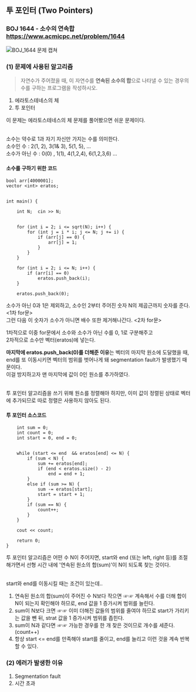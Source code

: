 ## 투 포인터 (Two Pointers)
### BOJ 1644 - 소수의 연속합  <https://www.acmicpc.net/problem/1644>  
  
  
  ![BOJ_1644 문제 캡쳐](https://user-images.githubusercontent.com/83392219/136643382-8e27b480-8df5-4179-8893-7f896195923f.JPG)
  
  
  
  
### (1) 문제에 사용된 알고리즘 ###
> 자연수가 주어졌을 때, 이 자연수를 **연속된 소수의 합**으로 나타낼 수 있는 경우의 수를 구하는 프로그램을 작성하시오.  

1. 에라토스테네스의 체
2. 투 포인터

이 문제는 에라토스테네스의 체 문제를 풀어봤으면 쉬운 문제이다.<br><br> 

소수는 약수로 1과 자기 자신만 가지는 수를 의미한다.  
소수인 수 : 2(1, 2), 3(1& 3), 5(1, 5), ...  
소수가 아닌 수 : 0(0) , 1(1), 4(1,2,4), 6(1,2,3,6) ...  


#### 소수를 구하기 위한 코드 ####  
```
bool arr[4000001];
vector <int> eratos;


int main() {

	int N;	cin >> N;


	for (int i = 2; i <= sqrt(N); i++) {
		for (int j = i * i; j <= N; j += i) {
			if (arr[j] == 0) {
				arr[j] = 1;
			}
		}
	}

	for (int i = 2; i <= N; i++) {
		if (arr[i] == 0)
			eratos.push_back(i);
	}

	eratos.push_back(0);

```

소수가 아닌 0과 1은 제외하고, 소수인 2부터 주어진 숫자 N의 제곱근까지 숫자를 준다. <1차 for문>  
그런 다음 이 숫자가 소수가 아니면 배수 또한 제거해나간다. <2차 for문> <br>

1차적으로 이중 for문에서 소수와 소수가 아닌 수를 0, 1로 구분해주고  
2차적으로 소수만 벡터(eratos)에 넣는다.    

**마지막에 eratos.push_back(0)를 더해준 이유**는 벡터의 마지막 원소에 도달했을 때, end를 또 이동시키면 벡터의 범위를 벗어나게 돼 segmentation fault가 발생했기 때문이다.  
이걸 방지하고자 맨 마지막에 값이 0인 원소를 추가하였다. <br> <br>

투 포인터 알고리즘을 쓰기 위해 원소를 정렬해야 하지만, 이미 값이 정렬된 상태로 벡터에 추가되므로 따로 정렬은 사용하지 않아도 된다. 


#### 투 포인터 소스코드 ####   
```
	int sum = 0;
	int count = 0;
	int start = 0, end = 0;


	while (start <= end  && eratos[end] <= N) {	
		if (sum < N) {
			sum += eratos[end];
			if (end < eratos.size() - 2)
				end = end + 1;
		}
		else if (sum >= N) {
			sum -= eratos[start];
			start = start + 1;
		}
		if (sum == N) {
			count++;
		}
	}
	
	cout << count;

	return 0;
}
```  

투 포인터 알고리즘은 어떤 수 N이 주어지면,
start와 end (또는 left, right 등)를 조절해가면서 선형 시간 내에 '연속된 원소의 합(sum)'이 N이 되도록 찾는 것이다. <br><br>

start와 end를 이동시킬 때는 조건이 있는데..  
1. 연속된 원소의 합(sum)이 주어진 수 N보다 작으면  ☞☞ 계속해서 수를 더해 합이 N이 되는지 확인해야 하므로,  end 값을 1 증가시켜 범위를 늘린다.
2. sum이 N보다 크면  ☞☞ 이미 더해진 값들의 범위를 줄여야 하므로 start가 가리키는 값을 뺀 뒤, strat 값을 1 증가시켜 범위를 좁힌다.
3. sum이 N과 같다면  ☞☞ 가능한 경우를 한 개 찾은 것이므로 개수를 세준다. (count++)
4. 항상 start <= end를 만족해야 start를 줄이고, end를 늘리고 이런 것을 계속 반복할 수 있다.


### (2) 에러가 발생한 이유 ###
1. Segmentation fault
2. 시간 초과
